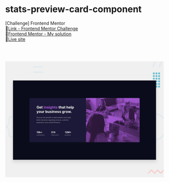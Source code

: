 # stats-preview-card-component
 [Challenge] Frontend Mentor 
<br>
🔗[Link - Frontend Mentor Challenge](https://www.frontendmentor.io/challenges/stats-preview-card-component-8JqbgoU62)
<br>
🔗[Frontend Mentor - My solution](https://www.frontendmentor.io/challenges/stats-preview-card-component-8JqbgoU62/hub)
<br>
🔗[Live site](https://mkdir-nicolas.github.io/stats-preview-card-component/)


<br>
<br>

![qr code component desktop preview](https://github.com/mkdir-nicolas/stats-preview-card-component/blob/main/design/desktop-preview.jpg?raw=true)
